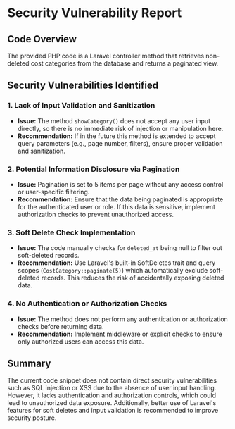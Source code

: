 # Security Vulnerability Report

## Code Overview
The provided PHP code is a Laravel controller method that retrieves non-deleted cost categories from the database and returns a paginated view.

## Security Vulnerabilities Identified

### 1. Lack of Input Validation and Sanitization
- **Issue:** The method `showCategory()` does not accept any user input directly, so there is no immediate risk of injection or manipulation here.
- **Recommendation:** If in the future this method is extended to accept query parameters (e.g., page number, filters), ensure proper validation and sanitization.

### 2. Potential Information Disclosure via Pagination
- **Issue:** Pagination is set to 5 items per page without any access control or user-specific filtering.
- **Recommendation:** Ensure that the data being paginated is appropriate for the authenticated user or role. If this data is sensitive, implement authorization checks to prevent unauthorized access.

### 3. Soft Delete Check Implementation
- **Issue:** The code manually checks for `deleted_at` being null to filter out soft-deleted records.
- **Recommendation:** Use Laravel's built-in SoftDeletes trait and query scopes (`CostCategory::paginate(5)`) which automatically exclude soft-deleted records. This reduces the risk of accidentally exposing deleted data.

### 4. No Authentication or Authorization Checks
- **Issue:** The method does not perform any authentication or authorization checks before returning data.
- **Recommendation:** Implement middleware or explicit checks to ensure only authorized users can access this data.

## Summary
The current code snippet does not contain direct security vulnerabilities such as SQL injection or XSS due to the absence of user input handling. However, it lacks authentication and authorization controls, which could lead to unauthorized data exposure. Additionally, better use of Laravel's features for soft deletes and input validation is recommended to improve security posture.